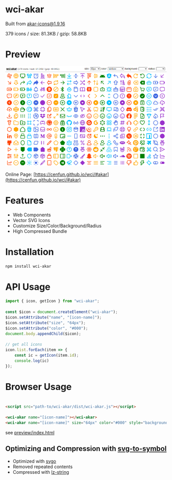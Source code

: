 # wci-akar
Built from [akar-icons@1.9.16](https://github.com/artcoholic/akar-icons)  

379 icons / size: 81.3KB / gzip: 58.8KB  



# Preview
![screenshot](preview/screenshot.png)

Online Page: [https://cenfun.github.io/wci/#akar](https://cenfun.github.io/wci/#akar)

# Features
* Web Components
* Vector SVG Icons 
* Customize Size/Color/Background/Radius
* High Compressed Bundle
# Installation
```sh
npm install wci-akar
```
# API Usage
```js
import { icon, getIcon } from "wci-akar";

const $icon = document.createElement("wci-akar");
$icon.setAttribute("name", "[icon-name]");
$icon.setAttribute("size", "64px");
$icon.setAttribute("color", "#000");
document.body.appendChild($icon);

// get all icons
icon.list.forEach(item => {
    const ic = getIcon(item.id);
    console.log(ic)
});
```
# Browser Usage
```html

<script src="path-to/wci-akar/dist/wci-akar.js"></script>

<wci-akar name="[icon-name]"></wci-akar>
<wci-akar name="[icon-name]" size="64px" color="#000" style="background:#f5f5f5;"></wci-akar>
```
see [preview/index.html](preview/index.html)

## Optimizing and Compression with [svg-to-symbol](https://github.com/cenfun/svg-to-symbol)
* Optimized with [svgo](https://github.com/svg/svgo)
* Removed repeated contents
* Compressed with [lz-string](https://github.com/pieroxy/lz-string)